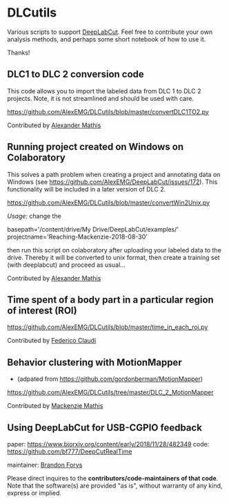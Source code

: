 # DLCutils

Various scripts to support [DeepLabCut](https://github.com/AlexEMG/DeepLabCut). Feel free to contribute your own analysis methods, and perhaps some short notebook of how to use it. 

Thanks! 

## DLC1 to DLC 2 conversion code

This code allows you to import the labeled data from DLC 1 to DLC 2 projects. Note, it is not streamlined and should be used with care.

https://github.com/AlexEMG/DLCutils/blob/master/convertDLC1TO2.py

Contributed by [Alexander Mathis](https://github.com/AlexEMG)

## Running project created on Windows on Colaboratory

This solves a path problem when creating a project and annotating data on Windows (see https://github.com/AlexEMG/DeepLabCut/issues/172). This functionality will be included in 
a later version of DLC 2.

https://github.com/AlexEMG/DLCutils/blob/master/convertWin2Unix.py

*Usage:* change the 

basepath='/content/drive/My Drive/DeepLabCut/examples/' 
projectname='Reaching-Mackenzie-2018-08-30'

then run this script on colaboratory after uploading your labeled data to the drive. Thereby it will be converted
to unix format, then create a training set (with deeplabcut) and proceed as usual...

Contributed by [Alexander Mathis](https://github.com/AlexEMG)

## Time spent of a body part in a particular region of interest (ROI)

https://github.com/AlexEMG/DLCutils/blob/master/time_in_each_roi.py

Contributed by [Federico Claudi](https://github.com/FedeClaudi)

## Behavior clustering with MotionMapper 
- (adpated from https://github.com/gordonberman/MotionMapper)

https://github.com/AlexEMG/DLCutils/tree/master/DLC_2_MotionMapper

Contributed by [Mackenzie Mathis](https://github.com/MMathisLab)


## Using DeepLabCut for USB-CGPIO feedback 
paper: https://www.biorxiv.org/content/early/2018/11/28/482349
code: https://github.com/bf777/DeepCutRealTime

maintainer: [Brandon Forys](https://github.com/bf777)


Please direct inquires to the **contributors/code-maintainers of that code**. Note that the software(s) are provided "as is", without warranty of any kind, express or implied.
